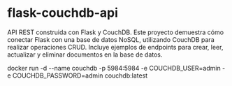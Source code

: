 # flask-couchdb-api
API REST construida con Flask y CouchDB. Este proyecto demuestra cómo conectar Flask con una base de datos NoSQL, utilizando CouchDB para realizar operaciones CRUD. Incluye ejemplos de endpoints para crear, leer, actualizar y eliminar documentos en la base de datos.



docker run -d --name couchdb -p 5984:5984 -e COUCHDB_USER=admin -e COUCHDB_PASSWORD=admin couchdb:latest

